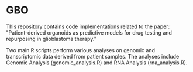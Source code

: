 # GBO
This repository contains code implementations related to the paper: "Patient-derived organoids as predictive models for drug testing and repurposing in glioblastoma therapy."

Two main R scripts perform various analyses on genomic and transcriptomic data derived from patient samples. The analyses include Genomic Analysis (genomic_analysis.R) and RNA Analysis (rna_analysis.R).
